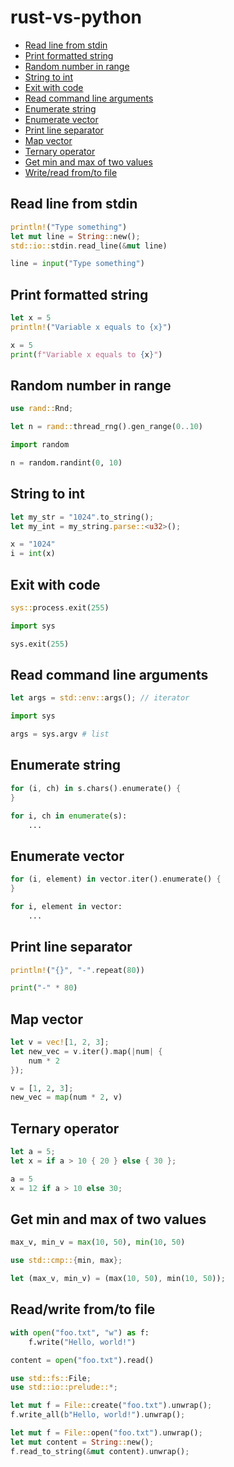 # rust-vs-python

* [Read line from stdin](#read-line-from-stdin)
* [Print formatted string](#print-formatted-string)
* [Random number in range](#random-number-in-range)
* [String to int](#string-to-int)
* [Exit with code](#exit-with-code)
* [Read command line arguments](#read-command-line-arguments)
* [Enumerate string](#enumerate-string)
* [Enumerate vector](#enumerate-vector)
* [Print line separator](#print-line-separator)
* [Map vector](#map-vector)
* [Ternary operator](#ternary-operator)
* [Get min and max of two values](#get-min-and-max-of-two-values)
* [Write/read from/to file](#readwrite-fromto-file)

## Read line from stdin

```rs
println!("Type something")
let mut line = String::new();
std::io::stdin.read_line(&mut line)
```

```py
line = input("Type something")
```

## Print formatted string

```rs
let x = 5
println!("Variable x equals to {x}")
```

```py
x = 5
print(f"Variable x equals to {x}")
```

## Random number in range

```rs
use rand::Rnd;

let n = rand::thread_rng().gen_range(0..10)
```

```py
import random

n = random.randint(0, 10)
```

## String to int

```rs
let my_str = "1024".to_string();
let my_int = my_string.parse::<u32>();
```

```py
x = "1024"
i = int(x)
```

## Exit with code

```rs
sys::process.exit(255)
```

```py
import sys

sys.exit(255)
```

## Read command line arguments

```rs
let args = std::env::args(); // iterator
```

```py
import sys

args = sys.argv # list
```

## Enumerate string

```rs
for (i, ch) in s.chars().enumerate() {
}
```

```py
for i, ch in enumerate(s):
    ...
```

## Enumerate vector

```rs
for (i, element) in vector.iter().enumerate() {
}
```

```py
for i, element in vector:
    ...
```
## Print line separator

```rs
println!("{}", "-".repeat(80))
```

```py
print("-" * 80)
```

## Map vector

```rs
let v = vec![1, 2, 3];
let new_vec = v.iter().map(|num| {
    num * 2
});
```

```py
v = [1, 2, 3];
new_vec = map(num * 2, v)
```

## Ternary operator
```rs
let a = 5;
let x = if a > 10 { 20 } else { 30 };
```

```py
a = 5
x = 12 if a > 10 else 30;
```

## Get min and max of two values

```py
max_v, min_v = max(10, 50), min(10, 50)
```

```rs
use std::cmp::{min, max};

let (max_v, min_v) = (max(10, 50), min(10, 50));
```

## Read/write from/to file
```py
with open("foo.txt", "w") as f:
    f.write("Hello, world!")

content = open("foo.txt").read()
```

```rs
use std::fs::File;
use std::io::prelude::*;

let mut f = File::create("foo.txt").unwrap();
f.write_all(b"Hello, world!").unwrap();

let mut f = File::open("foo.txt").unwrap();
let mut content = String::new();
f.read_to_string(&mut content).unwrap();
```
